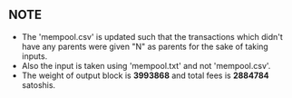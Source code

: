 ## NOTE
* The 'mempool.csv' is updated such that the transactions which didn't have any parents were given "N" as parents for the sake of taking inputs.
* Also the input is taken using 'mempool.txt' and not 'mempool.csv'.
* The weight of output block is **3993868** and total fees is **2884784** satoshis.
